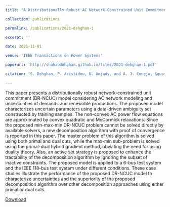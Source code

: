```yaml
---
title: "A Distributionally Robust AC Network-Constrained Unit Commitment"

collection: publications

permalink: /publications/2021-dehghan-1

excerpt: ''

date: 2021-11-01

venue: 'IEEE Transactions on Power Systems'

paperurl: 'http://shahabdehghan.github.io/files/2021-dehghan-1.pdf'

citation: 'S. Dehghan, P. Aristidou, N. Amjady, and A. J. Conejo, &quot;A Distributionally Robust AC Network-Constrained Unit Commitment,&quot; <i>IEEE Transactions on Smart Grid</i>, vol. 36, no. 6, pp. 5258-5270, November 2021.'

---
```


This paper presents a distributionally robust network-constrained unit commitment (DR-NCUC) model considering AC network modeling and uncertainties of demands and renewable productions. The proposed model characterizes uncertain parameters using a data-driven ambiguity set constructed by training samples. The non-convex AC power flow equations are approximated by convex quadratic and McCormick relaxations. Since the proposed min-max-min DR-NCUC problem cannot be solved directly by available solvers, a new decomposition algorithm with proof of convergence is reported in this paper. The master problem of this algorithm is solved using both primal and dual cuts, while the max-min sub-problem is solved using the primal-dual hybrid gradient method, obviating the need for using duality theory. Also, an active set strategy is proposed to enhance the tractability of the decomposition algorithm by ignoring the subset of inactive constraints. The proposed model is applied to a 6-bus test system and the IEEE 118-bus test system under different conditions. These case studies illustrate the performance of the proposed DR-NCUC model to characterize uncertainties and the superiority of the proposed decomposition algorithm over other decomposition approaches using either primal or dual cuts.

[Download](http://shahabdehghan.github.io/files/2021-dehghan-1.pdf)
